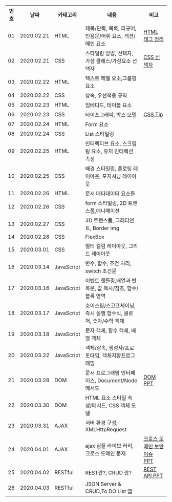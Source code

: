 <table>
<tr>
  <th>번호</th><th>날짜</th><th>카테고리</th><th>내용</th><th>비고</th>
</tr>
<tr>
 <td>01</td> <td>2020.02.21</td><td>HTML</td><td>제목/단락, 목록, 피규어, 인용문/어휘 요소, 섹션/메인 요소</td>
  <td>
    <a href="https://pridiot.tistory.com/6">HTML 태그 정리</a>
  </td>
</tr>
 <tr>
  <td>02</td><td>2020.02.21</td><td>CSS</td><td>스타일링 방법, 선택자, 가상 클래스/가상요소 선택자</td>
   <td>
   <a href="https://code.tutsplus.com/ko/tutorials/the-30-css-selectors-you-must-memorize--net-16048">CSS 선택자</a>
   </td>
</tr>
</tr>
<tr>
  <td>03</td><td>2020.02.22</td><td>HTML</td><td>텍스트 레벨 요소,그룹핑 요소</td><td></td>
</tr>
</tr>
 <tr>
  <td>04</td><td>2020.02.22</td><td>CSS</td><td>상속, 우선적용 규칙</td><td></td>
</tr>
 <tr>
  <td>05</td><td>2020.02.23</td><td>HTML</td><td>임베디드, 테이블 요소</td><td></td>
</tr>
<tr>
  <td>06</td><td>2020.02.23</td><td>CSS</td><td>타이포그래피, 박스 모델</td>
  <td>
    <a href="https://rongscodinghistory.tistory.com/127">CSS Tip</a>
  </td>
</tr>
<tr>
  <td>07</td><td>2020.02.24</td><td>HTML</td><td>Form 요소</td><td></td>
</tr>
<tr>
  <td>08</td><td>2020.02.24</td><td>CSS</td><td>List 스타일링</td><td></td>
</tr>
<tr>
  <td>09</td><td>2020.02.25</td><td>HTML</td><td>인터랙티브 요소, 스크립팅 요소, 유저 인터랙션 속성</td><td></td>
</tr>
<tr>
  <td>10</td><td>2020.02.25</td><td>CSS</td><td>배경 스타일링, 플로팅 레이아웃, 포지셔닝 레이아웃</td><td></td>
</tr>
<tr>
  <td>11</td><td>2020.02.26</td><td>HTML</td><td>문서 메타데이터 요소들</td><td></td>
</tr>
<tr>
  <td>12</td><td>2020.02.26</td><td>CSS</td><td>form 스타일링, 2D 트랜스폼,애니메이션</td><td></td>
</tr>
<tr>
  <td>13</td><td>2020.02.27</td><td>CSS</td><td>3D 트랜스폼, 그레디언트, Border img</td><td></td>
</tr>
<tr>
  <td>14</td><td>2020.02.28</td><td>CSS</td><td>FlexBox</td><td></td>
</tr>
<tr>
  <td>15</td><td>2020.03.01</td><td>CSS</td><td>멀티 컬럼 레이아웃, 그리드 레이아웃</td><td></td>
</tr>
<tr>
  <td>16</td><td>2020.03.14</td><td>JavaScript</td><td>변수, 함수, 조건 처리, switch 조건문</td><td></td>
</tr>
<tr>
  <td>17</td><td>2020.03.16</td><td>JavaScript</td><td>이벤트 핸들링,배열과 반복문, 값 복사/참조, 함수/블록 영역</td><td></td>
</tr>
<tr>
  <td>18</td><td>2020.03.17</td><td>JavaScript</td><td>호이스팅/스코프체이닝, 즉시 실행 함수식, 클로저, 숫자/수학 객체</td><td></td>
</tr>
<tr>
  <td>19</td><td>2020.03.18</td><td>JavaScript</td><td>문자 객체, 함수 객체, 배열 객체</td><td></td>
</tr>
<tr>
  <td>20</td><td>2020.03.22</td><td>JavaScript</td><td>객체/상속, 생성자/프로토타입, 객체지향프로그래밍</td><td></td>
</tr>
<tr>
  <td>21</td><td>2020.03.28</td><td>DOM</td><td>문서 프로그래밍 인터페이스, Document/Node 메서드</td>
  <td>
     <a href="https://d3gvvapon6fqzo.cloudfront.net/pdf_viewer/web/viewer.html?file=https://www.filepicker.io/api/file/KzKYFdjISUiKDukUzInF">DOM PPT</a>
  </td>
</tr>
<tr>
  <td>22</td><td>2020.03.30</td><td>DOM</td><td>HTML 요소 스타일 속성/메서드, CSS 객체 모델</td><td></td>
</tr>
<tr>
  <td>23</td><td>2020.03.31</td><td>AJAX</td><td>서버 환경 구성, XMLHttpRequest</td>
  <td>
  </td>
</tr>
<tr>
  <td>24</td><td>2020.04.01</td><td>AJAX</td><td>ajax 심플 라이브 러리, 크로스 도메인 문제</td>
  <td>
         <a href="https://d3gvvapon6fqzo.cloudfront.net/pdf_viewer/web/viewer.html?file=https://www.filepicker.io/api/file/lnW5JtnXTXU9B66dU7hn">크로스 도메인 보안 이슈 PPT</a>
  </td>
</tr>
<tr>
  <td>25</td><td>2020.04.02</td><td>RESTful</td><td>REST란?, CRUD 란? </td>
  <td>
         <a href="https://d3gvvapon6fqzo.cloudfront.net/pdf_viewer/web/viewer.html?file=https://www.filepicker.io/api/file/XC4UKx3NSYqQJGOzvMkE">REST API PPT</a>
  </td>
</tr>
<tr>
  <td>26</td><td>2020.04.03</td><td>RESTful</td><td>JSON Server & CRUD,To DO List 앱 </td>
  <td>
  </td>
</tr>
</table>
